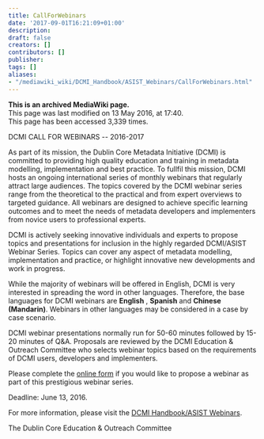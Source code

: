 ```yaml
---
title: CallForWebinars
date: '2017-09-01T16:21:09+01:00'
description: 
draft: false
creators: []
contributors: []
publisher: 
tags: []
aliases:
- "/mediawiki_wiki/DCMI_Handbook/ASIST_Webinars/CallForWebinars.html"
---
```


 **This is an archived MediaWiki page.**  
This page was last modified on 13 May 2016, at 17:40.  
This page has been accessed 3,339 times.

DCMI CALL FOR WEBINARS -- 2016-2017

As part of its mission, the Dublin Core Metadata Initiative (DCMI) is committed to providing high quality education and training in metadata modelling, implementation and best practice. To fullfil this mission, DCMI hosts an ongoing international series of monthly webinars that regularly attract large audiences. The topics covered by the DCMI webinar series range from the theoretical to the practical and from expert overviews to targeted guidance. All webinars are designed to achieve specific learning outcomes and to meet the needs of metadata developers and implementers from novice users to professional experts.

DCMI is actively seeking innovative individuals and experts to propose topics and presentations for inclusion in the highly regarded DCMI/ASIST Webinar Series. Topics can cover any aspect of metadata modelling, implementation and practice, or highlight innovative new developments and work in progress.

While the majority of webinars will be offered in English, DCMI is very interested in spreading the word in other languages. Therefore, the base languages for DCMI webinars are **English** , **Spanish** and **Chinese (Mandarin)**. Webinars in other languages may be considered in a case by case scenario.

DCMI webinar presentations normally run for 50-60 minutes followed by 15-20 minutes of Q&A. Proposals are reviewed by the DCMI Education & Outreach Committee who selects webinar topics based on the requirements of DCMI users, developers and implementers.

Please complete the [online form](http://goo.gl/forms/YLnHLNDoxx) if you would like to propose a webinar as part of this prestigious webinar series.

Deadline: June 13, 2016.

For more information, please visit the [DCMI Handbook/ASIST Webinars](/mediawiki_wiki/DCMI_Handbook/ASIST_Webinars).

The Dublin Core Education & Outreach Committee

